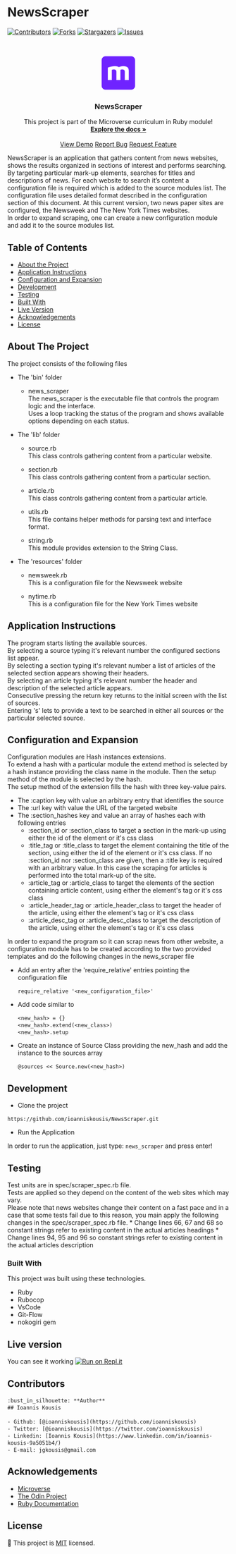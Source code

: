 # NewsScraper

<!--
*** Thanks for checking out this README Template. If you have a suggestion that would
*** make this better, please fork the repo and create a pull request or simply open
*** an issue with the tag "enhancement".
*** Thanks again! Now go create something AMAZING! :D
-->

<!-- PROJECT SHIELDS -->
<!--
*** I'm using markdown "reference style" links for readability.
*** Reference links are enclosed in brackets [ ] instead of parentheses ( ).
*** See the bottom of this document for the declaration of the reference variables
*** for contributors-url, forks-url, etc. This is an optional, concise syntax you may use.
*** https://www.markdownguide.org/basic-syntax/#reference-style-links
-->

[![Contributors][contributors-shield]][contributors-url]
[![Forks][forks-shield]][forks-url]
[![Stargazers][stars-shield]][stars-url]
[![Issues][issues-shield]][issues-url]

<!-- PROJECT LOGO -->
<br />
<p align="center">
  <a href="https://github.com/ioanniskousis/NewsScraper">
    <img src="images/microverse.png" alt="Microverse Logo" width="80" height="80">
  </a>
  
  <h3 align="center">NewsScraper</h3>
  
  <p align="center">
    This project is part of the Microverse curriculum in Ruby module!
    <br />
    <a href="https://github.com/ioanniskousis/NewsScraper"><strong>Explore the docs »</strong></a>
    <br />
    <br />
    <a href="https://repl.it/@ioanniskousis/NewsScraper">View Demo</a>
    <a href="https://github.com/ioanniskousis/NewsScraper/issues">Report Bug</a>
    <a href="https://github.com/ioanniskousis/NewsScraper/issues">Request Feature</a>
  </p>
</p>

NewsScraper is an application that gathers content from news websites, shows the results organized in sections of interest and performs searching.  
By targeting particular mark-up elements, searches for titles and descriptions of news. For each website to search it’s content a configuration file is required which is added to the source modules list. The configuration file uses detailed format described in the configuration section of this document.
At this current version, two news paper sites are configured, the Newsweek and The New York Times websites.  
In order to expand scraping, one can create a new configuration module and add it to the source modules list.

<!-- TABLE OF CONTENTS -->

## Table of Contents

- [About the Project](#about-the-project)
- [Application Instructions](#application-instructions)
- [Configuration and Expansion](#configuration-and-expansion)
- [Development](#development)
- [Testing](#testing)
- [Built With](#built-with)
- [Live Version](#live-version)
- [Acknowledgements](#acknowledgements)
- [License](#license)

<!-- ABOUT THE PROJECT -->

## About The Project  

The project consists of the following files  

- The 'bin' folder

  * news_scraper  
    The news_scraper is the executable file that controls the program logic and the interface.  
    Uses a loop tracking the status of the program and shows available options depending on each status.  

- The 'lib' folder

  * source.rb  
    This class controls gathering content from a particular website.

  * section.rb  
    This class controls gathering content from a particular section.

  * article.rb  
    This class controls gathering content from a particular article.

  * utils.rb  
    This file contains helper methods for parsing text and interface format.

  * string.rb  
    This module provides extension to the String Class.

- The 'resources' folder

  * newsweek.rb  
    This is a configuration file for the Newsweek website

  * nytime.rb  
    This is a configuration file for the New York Times website

<!-- ABOUT THE PROJECT -->
## Application Instructions  

  The program starts listing the available sources.  
  By selecting a source typing it's relevant number the configured sections list appear.  
  By selecting a section typing it's relevant number a list of  articles of the selected section appears showing their headers.  
  By selecting an article typing it's relevant number the header and description of the selected article appears.  
  Consecutive pressing the return key returns to the initial screen with the list of sources.  
  Entering 's' lets to provide a text to be searched in either all sources or the particular selected source.

## Configuration and Expansion  

Configuration modules are Hash instances extensions.  
To extend a hash with a particular module the extend method is selected by a hash instance providing the class name in the module. Then the setup method of the module is selected by the hash.  
The setup method of the extension fills the hash with three key-value pairs. 
  * The :caption key with value an arbitrary entry that identifies the source
  * The :url key with value the URL of the targeted website
  * The :section_hashes key and value an array of hashes each with following entries
    * :section_id or :section_class to target a section in the mark-up using either the id of the element or it's css class
    * :title_tag or :title_class to target the element containing the title of the section, using either the id of the element or it's css class. If no :section_id nor :section_class are given, then a :title key is required with an arbitrary value. In this case the scraping for articles is performed into the total mark-up of the site.
    * :article_tag or :article_class to target the elements of the section containing article content, using either the element's tag or it's css class
    * :article_header_tag or :article_header_class to target the header of the article, using either the element's tag or it's css class
    * :article_desc_tag or :article_desc_class to target the description of the article, using either the element's tag or it's css class

In order to expand the program so it can scrap news from other website, a configuration module has to be created according to the two provided templates and do the following changes in the news_scraper file
  * Add an entry after the 'require_relative' entries pointing the configuration file  
      ```
      require_relative '<new_configuration_file>'
      ```
  * Add code similar to 
      ```
      <new_hash> = {}
      <new_hash>.extend(<new_class>)
      <new_hash>.setup
      ```
  * Create an instance of Source Class providing the new_hash and add the instance to the sources array
      ```
      @sources << Source.new(<new_hash>)
      ```

## Development
  * Clone the project
  ```
  https://github.com/ioanniskousis/NewsScraper.git
  ```
  * Run the Application

  In order to run the application, just type: `news_scraper` and press enter!  

## Testing

  Test units are in spec/scraper_spec.rb file.  
  Tests are applied so they depend on the content of the web sites which may vary.  
  Please note that news websites change their content on a fast pace and in a case that some tests fail due to this reason, you main apply the following changes in the spec/scraper_spec.rb file.
    * Change lines 66, 67 and 68 so constant strings refer to existing content in the actual articles headings
    * Change lines 94, 95 and 96 so constant strings refer to existing content in the actual articles description

### Built With

This project was built using these technologies.

  - Ruby
  - Rubocop
  - VsCode
  - Git-Flow
  - nokogiri gem

<!-- LIVE VERSION -->

## Live version

  You can see it working [![Run on Repl.it](https://repl.it/badge/github/ioanniskousis/NewsScraper)](https://repl.it/@ioanniskousis/NewsScraper)

<!-- CONTACT -->

## Contributors

    :bust_in_silhouette: **Author**
    ​## Ioannis Kousis

    - Github: [@ioanniskousis](https://github.com/ioanniskousis)
    - Twitter: [@ioanniskousis](https://twitter.com/ioanniskousis)
    - Linkedin: [Ioannis Kousis](https://www.linkedin.com/in/ioannis-kousis-9a5051b4/)
    - E-mail: jgkousis@gmail.com

<!-- ACKNOWLEDGEMENTS -->

## Acknowledgements

  - [Microverse](https://www.microverse.org/)
  - [The Odin Project](https://www.theodinproject.com/)
  - [Ruby Documentation](https://www.ruby-lang.org/en/documentation/)

<!-- MARKDOWN LINKS & IMAGES -->
<!-- https://www.markdownguide.org/basic-syntax/#reference-style-links -->

[contributors-shield]: https://img.shields.io/github/contributors/ioanniskousis/NewsScraper.svg?style=flat-square
[contributors-url]: https://github.com/ioanniskousis/NewsScraper/graphs/contributors
[forks-shield]: https://img.shields.io/github/forks/ioanniskousis/NewsScraper.svg?style=flat-square
[forks-url]: https://github.com/ioanniskousis/NewsScraper/network/members
[stars-shield]: https://img.shields.io/github/stars/ioanniskousis/NewsScraper.svg?style=flat-square
[stars-url]: https://github.com/ioanniskousis/NewsScraper/stargazers
[issues-shield]: https://img.shields.io/github/issues/ioanniskousis/NewsScraper.svg?style=flat-square
[issues-url]: https://github.com/ioanniskousis/NewsScraper/issues

<!-- LICENSE -->

## License

📝
This project is [MIT](https://opensource.org/licenses/MIT) licensed.
